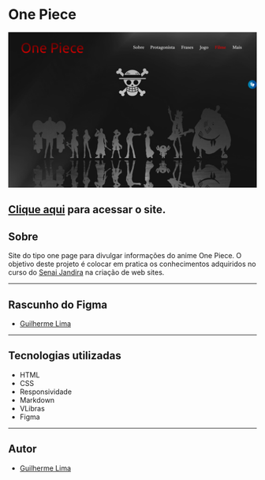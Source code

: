 # One Piece

![](./img/desktop.png)


[Clique aqui](https://github.com/GuiLima005/site-one-piece/) para acessar o site.
---
## Sobre
Site do tipo one page para divulgar informações do anime One Piece.
O objetivo deste projeto é colocar em pratica os conhecimentos adquiridos no curso do [Senai Jandira](https://jandira.sp.senai.br/) na criação de web sites.

---
## Rascunho do Figma
- [Guilherme Lima](https://www.figma.com/file/nAviZDWVXytTMvjIP5twIL/One-Piece?node-id=0%3A1&t=xL3QXPEYY7oRC6lm-0)
---

## Tecnologias utilizadas
- HTML
- CSS
- Responsividade
- Markdown
- VLibras
- Figma
---
## Autor
- [Guilherme Lima](https://github.com/GuiLima005)
